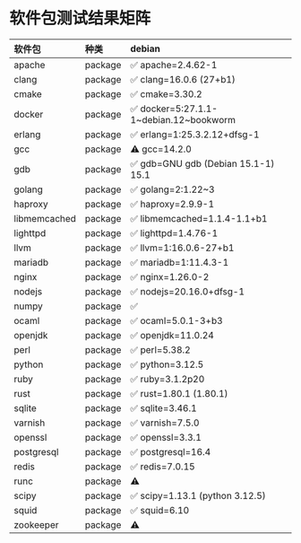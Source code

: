 # 软件包测试结果矩阵

| 软件包 | 种类 | debian |
|:------|:-----| :-------|
| apache | package | ✅ apache=2.4.62-1 |
| clang | package | ✅ clang=16.0.6 (27+b1) |
| cmake | package | ✅ cmake=3.30.2 |
| docker | package | ✅ docker=5:27.1.1-1~debian.12~bookworm |
| erlang | package | ✅ erlang=1:25.3.2.12+dfsg-1 |
| gcc | package | ⚠️ gcc=14.2.0 |
| gdb | package | ✅ gdb=GNU gdb (Debian 15.1-1) 15.1 |
| golang | package | ✅ golang=2:1.22~3 |
| haproxy | package | ✅ haproxy=2.9.9-1 |
| libmemcached | package | ✅ libmemcached=1.1.4-1.1+b1 |
| lighttpd | package | ✅ lighttpd=1.4.76-1 |
| llvm | package | ✅ llvm=1:16.0.6-27+b1 |
| mariadb | package | ✅ mariadb=1:11.4.3-1 |
| nginx | package | ✅ nginx=1.26.0-2 |
| nodejs | package | ✅ nodejs=20.16.0+dfsg-1 |
| numpy | package | ✅  |
| ocaml | package | ✅ ocaml=5.0.1-3+b3 |
| openjdk | package | ✅ openjdk=11.0.24 |
| perl | package | ✅ perl=5.38.2 |
| python | package | ✅ python=3.12.5 |
| ruby | package | ✅ ruby=3.1.2p20 |
| rust | package | ✅ rust=1.80.1 (1.80.1) |
| sqlite | package | ✅ sqlite=3.46.1 |
| varnish | package | ✅ varnish=7.5.0 |
| openssl | package | ✅ openssl=3.3.1 |
| postgresql | package | ✅ postgresql=16.4 |
| redis | package | ✅ redis=7.0.15 |
| runc | package | ⚠️  |
| scipy | package | ✅ scipy=1.13.1 (python 3.12.5) |
| squid | package | ✅ squid=6.10 |
| zookeeper | package | ⚠️  |
